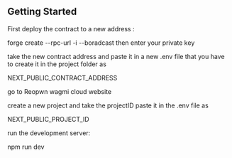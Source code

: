 ## Getting Started

First
deploy the contract to a new address :

forge create <contract name> --rpc-url <public rpc url> -i --boradcast
then enter your private key

take the new contract address and paste it in a new .env file that you have to create it in the project folder as

NEXT_PUBLIC_CONTRACT_ADDRESS

go to Reopwn wagmi cloud website

create a new project and take the projectID paste it in the .env file as

NEXT_PUBLIC_PROJECT_ID

run the development server:

npm run dev
